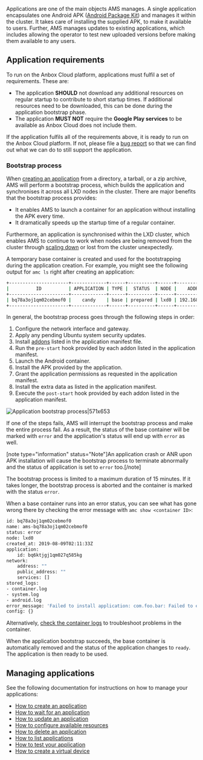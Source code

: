 Applications are one of the main objects AMS manages. A single application encapsulates one Android APK ([Android Package Kit](https://en.wikipedia.org/wiki/Android_application_package)) and manages it within the cluster. It takes care of installing the supplied APK, to make it available to users. Further, AMS manages updates to existing applications, which includes allowing the operator to test new uploaded versions before making them available to any users.

## Application requirements
To run on the Anbox Cloud platform, applications must fulfil a set of requirements. These are:

* The application  **SHOULD**  not download any additional resources on regular startup to contribute to short startup times. If additional resources need to be downloaded, this can be done during the application bootstrap phase.
* The application  **MUST NOT**  require the **Google Play services** to be available as Anbox Cloud does not include them.

If the application fulfils all of the requirements above, it is ready to run on the Anbox Cloud platform. If not, please file a [bug report](https://bugs.launchpad.net/indore-extern/+filebug) so that we can find out what we can do to still support the application.

<a name="bootstrap"></a>
### Bootstrap process

When [creating an application](https://discourse.ubuntu.com/t/create-an-application/24198) from a directory, a tarball, or a zip archive, AMS will perform a bootstrap process, which builds the application and synchronises it across all LXD nodes in the cluster. There are major benefits that the bootstrap process provides:

  * It enables AMS to launch a container for an application without installing the APK every time.
  * It dramatically speeds up the startup time of a regular container.

Furthermore, an application is synchronised within the LXD cluster, which enables AMS to continue to work when nodes are being removed from the cluster through [scaling down](https://discourse.ubuntu.com/t/scale-down-a-lxd-cluster/24323) or lost from the cluster unexpectedly.

A temporary base container is created and used for the bootstrapping during the application creation. For example, you might see the following output for `amc ls` right after creating an application:

```bash
+----------------------+-------------+------+----------+------+---------------+-----------+
|          ID          | APPLICATION | TYPE |  STATUS  | NODE |    ADDRESS    | ENDPOINTS |
+----------------------+-------------+------+----------+------+---------------+-----------+
| bq78a3oj1qm02cebmof0 |    candy    | base | prepared | lxd0 | 192.168.100.2 |           |
+----------------------+-------------+------+----------+------+---------------+-----------+
```

In general, the bootstrap process goes through the following steps in order:

1. Configure the network interface and gateway.
2. Apply any pending Ubuntu system security updates.
3. Install [addons](https://discourse.ubuntu.com/t/addons/25293) listed in the application manifest file.
4. Run the `pre-start` hook provided by each addon listed in the application manifest.
5. Launch the Android container.
6. Install the APK provided by the application.
7. Grant the application permissions as requested in the application manifest.
8. Install the extra data as listed in the application manifest.
9. Execute the `post-start` hook provided by each addon listed in the application manifest.

![Application bootstrap process|571x653](https://assets.ubuntu.com/v1/7eed04fd-application-bootstrap.png)

If one of the steps fails, AMS will interrupt the bootstrap process and make the entire process fail. As a result, the status of the base container will be marked with `error` and the application's status will end up with `error` as well.

[note type="information" status="Note"]An application crash or ANR upon APK installation will cause the bootstrap process to terminate abnormally and the status of application is set to `error` too.[/note]

The bootstrap process is limited to a maximum duration of 15 minutes. If it takes longer, the bootstrap process is aborted and the container is marked with the status `error`.

When a base container runs into an error status, you can see what has gone wrong there by checking the error message with `amc show <container ID>`:

```bash
id: bq78a3oj1qm02cebmof0
name: ams-bq78a3oj1qm02cebmof0
status: error
node: lxd0
created_at: 2019-08-09T02:11:33Z
application:
    id: bq6ktjgj1qm027q585kg
network:
    address: ""
    public_address: ""
    services: []
stored_logs:
- container.log
- system.log
- android.log
error_message: 'Failed to install application: com.foo.bar: Failed to extract native libraries, res=-113'
config: {}
```

Alternatively, [check the container logs](https://discourse.ubuntu.com/t/view-the-container-logs/24329) to troubleshoot problems in the container.

When the application bootstrap succeeds, the base container is automatically removed and the status of the application changes to `ready`. The application is then ready to be used.

## Managing applications

See the following documentation for instructions on how to manage your applications:

 * [How to create an application](https://discourse.ubuntu.com/t/create-an-application/24198)
 * [How to wait for an application](https://discourse.ubuntu.com/t/wait-for-an-application/24202)
 * [How to update an application](https://discourse.ubuntu.com/t/update-an-application/24201)
 * [How to configure available resources](https://discourse.ubuntu.com/t/configure-available-resources/24960)
 * [How to delete an application](https://discourse.ubuntu.com/t/delete-an-application/24199)
 * [How to list applications](https://discourse.ubuntu.com/t/list-applications/24200)
 * [How to test your application](https://discourse.ubuntu.com/t/usecase-application-testing/17775)
 * [How to create a virtual device](https://discourse.ubuntu.com/t/virtual-devices/19069)
